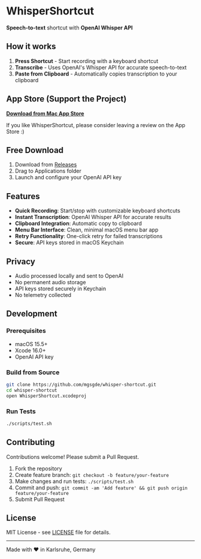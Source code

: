 # WhisperShortcut

**Speech-to-text** shortcut with **OpenAI Whisper API**

## How it works

1. **Press Shortcut** - Start recording with a keyboard shortcut
2. **Transcribe** - Uses OpenAI's Whisper API for accurate speech-to-text
3. **Paste from Clipboard** - Automatically copies transcription to your clipboard

## App Store (Support the Project)

**[Download from Mac App Store](https://apps.apple.com/us/app/whispershortcut/id6749648401)**

If you like WhisperShortcut, please consider leaving a review on the App Store :)

## Free Download

1. Download from [Releases](https://github.com/mgsgde/whisper-shortcut/releases)
2. Drag to Applications folder
3. Launch and configure your OpenAI API key

## Features

- **Quick Recording**: Start/stop with customizable keyboard shortcuts
- **Instant Transcription**: OpenAI Whisper API for accurate results
- **Clipboard Integration**: Automatic copy to clipboard
- **Menu Bar Interface**: Clean, minimal macOS menu bar app
- **Retry Functionality**: One-click retry for failed transcriptions
- **Secure**: API keys stored in macOS Keychain

## Privacy

- Audio processed locally and sent to OpenAI
- No permanent audio storage
- API keys stored securely in Keychain
- No telemetry collected

## Development

### Prerequisites

- macOS 15.5+
- Xcode 16.0+
- OpenAI API key

### Build from Source

```bash
git clone https://github.com/mgsgde/whisper-shortcut.git
cd whisper-shortcut
open WhisperShortcut.xcodeproj
```

### Run Tests

```bash
./scripts/test.sh
```

## Contributing

Contributions welcome! Please submit a Pull Request.

1. Fork the repository
2. Create feature branch: `git checkout -b feature/your-feature`
3. Make changes and run tests: `./scripts/test.sh`
4. Commit and push: `git commit -am 'Add feature' && git push origin feature/your-feature`
5. Submit Pull Request

## License

MIT License - see [LICENSE](LICENSE) file for details.

---

Made with ❤️ in Karlsruhe, Germany
